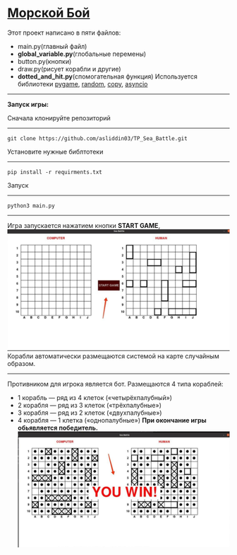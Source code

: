 [Mорской Бой](https://ru.wikipedia.org/wiki/%D0%9C%D0%BE%D1%80%D1%81%D0%BA%D0%BE%D0%B9_%D0%B1%D0%BE%D0%B9_(%D0%B8%D0%B3%D1%80%D0%B0))
=============
Этот проект написано в пяти файлов:
- main.py(главный файл)
- __global_variable.py__(глобальные перемены)
- button.py(кнопки)
- draw.py(рисует корабли и другие)
- __dotted_and_hit.py__(спомогательная функция)
Используется библиотеки [pygame](https://www.pygame.org/docs/), [random](https://docs.python.org/3/library/random.html), [copy](https://docs.python.org/3/library/copy.html), [asyncio](https://docs.python.org/3/library/asyncio.html)
___
__Запуск игры:__

Сначала клонируйте репозиторий
***
    git clone https://github.com/asliddin03/TP_Sea_Battle.git
Установите нужные библтотеки
***
    pip install -r requirments.txt
Запуск
***
    python3 main.py
___
Игра запускается нажатием кнопки __START GAME__,
![Кнопка start](Picturec/start.jpg)
Корабли автоматически размещаются системой на карте случайным образом.
___
Противником для игрока является бот. 
Размещаются 4 типа кораблей:
- 1 корабль — ряд из 4 клеток («четырёхпалубный»)
- 2 корабля — ряд из 3 клеток («трёхпалубные»)
- 3 корабля — ряд из 2 клеток («двухпалубные»)
- 4 корабля — 1 клетка («однопалубные»)
__При окончание игры обьявляется победитель.__
![end](Picturec/end.jpg)
